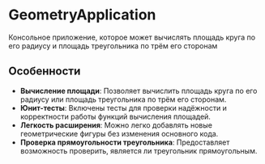 # GeometryApplication

Консольное приложение, которое может вычислять площадь круга по его радиусу и площадь треугольника по трём его сторонам

## Особенности
- **Вычисление площади**: Позволяет вычислить площадь круга по его радиусу или площадь треугольника по трём его сторонам.
- **Юнит-тесты**: Включены тесты для проверки надёжности и корректности работы функций вычисления площадей.
- **Легкость расширения**: Можно легко добавлять новые геометрические фигуры без изменения основного кода.
- **Проверка прямоугольности треугольника**: Предоставляет возможность проверить, является ли треугольник прямоугольным.
